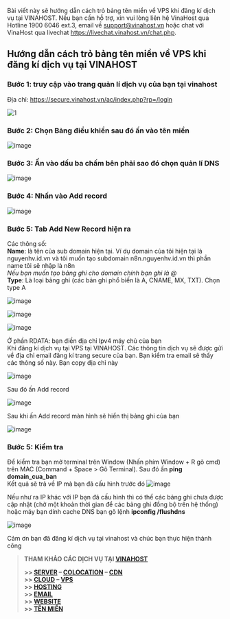 Bài viết này sẽ hướng dẫn cách trỏ bảng tên miền về VPS khi đăng kí dịch vụ tại VINAHOST. Nếu bạn cần hỗ trợ, xin vui lòng liên hệ VinaHost qua Hotline 1900 6046 ext.3, email về support@vinahost.vn hoặc chat với VinaHost qua livechat https://livechat.vinahost.vn/chat.php.
## Hướng dẫn cách trỏ bảng tên miền về VPS khi đăng kí dịch vụ tại VINAHOST
### Bước 1: truy cập vào trang quản lí dịch vụ của bạn tại vinahost
Địa chỉ: https://secure.vinahost.vn/ac/index.php?rp=/login  

![1](https://github.com/user-attachments/assets/0fac7e41-9f31-44d1-aac8-7dfc169e7422)

### Bước 2: Chọn Bảng điều khiển sau đó ấn vào tên miền

![image](https://github.com/user-attachments/assets/f556bcba-48bf-471e-8625-641403561891)

### Bước 3: Ấn vào dấu ba chấm bên phải sao đó chọn quản lí DNS

![image](https://github.com/user-attachments/assets/8dae6085-344e-48b8-a491-6331c94af22d)

### Bước 4: Nhấn vào Add record

![image](https://github.com/user-attachments/assets/e72cf728-c075-4190-a62b-ce52bedae391)

### Bước 5: Tab Add New Record hiện ra

Các thông số:  
**Name**: là tên của sub domain hiện tại. Ví dụ domain của tôi hiện tại là nguyenhv.id.vn và tôi muốn tạo subdomain n8n.nguyenhv.id.vn thì phần name tôi sẽ nhập là n8n  
*Nếu bạn muốn tạo bảng ghi cho domain chính bạn ghi là @*  
**Type**: Là loại bảng ghi (các bản ghi phổ biến là A, CNAME, MX, TXT). Chọn type A

![image](https://github.com/user-attachments/assets/17fcd1fb-fe16-414d-b47d-6763f5f7e895)

![image](https://github.com/user-attachments/assets/789f472b-fb34-4b04-8fd6-ebdb78facd1f)

![image](https://github.com/user-attachments/assets/af89da28-9eaa-4fba-8d4d-2a3a43badf5b)

Ở phần RDATA: bạn điền địa chỉ Ipv4 máy chủ của bạn  
Khi đăng kí dịch vụ tại VPS tại VINAHOST. Các thông tin dịch vụ sẽ được gửi về địa chỉ email đăng kí trang secure của bạn. Bạn kiểm tra email sẽ thấy các thông số này. Bạn copy địa chỉ này  

![image](https://github.com/user-attachments/assets/4a05490b-45ec-4000-9907-f6745a1da28e)

Sau đó ấn Add record

![image](https://github.com/user-attachments/assets/5c0ec60c-7854-43a7-b80d-dcff71b32b30)

Sau khi ấn Add record màn hình sẽ hiển thị bảng ghi của bạn 

![image](https://github.com/user-attachments/assets/3ddb9886-5293-4d31-a5b1-69f20ec1f291)

### Bước 5: Kiểm tra

Để kiểm tra bạn mở terminal trên Window (Nhấn phím Window + R gõ cmd) trên MAC (Command + Space > Gõ Terminal). Sau đó ấn **ping domain_cua_ban**  
Kết quả sẽ trả về IP mà bạn đã cấu hình trước đó 
![image](https://github.com/user-attachments/assets/7935969c-37f2-4960-8b86-e8d3b091dc56)

Nếu như ra IP khác với IP bạn đã cấu hình thì có thể các bảng ghi chưa được cập nhật (chờ một khoản thời gian để các bảng ghi đồng bộ trên hệ thống) hoặc máy bạn dính cache DNS bạn gõ lệnh **ipconfig /flushdns**

![image](https://github.com/user-attachments/assets/1d740b85-7b3d-4e12-ad13-2fb08c1c019c)

Cảm ơn bạn đã đăng kí dịch vụ tại vinahost và chúc bạn thực hiện thành công

> **THAM KHẢO CÁC DỊCH VỤ TẠI [VINAHOST](https://vinahost.vn/)**
>
> **\>> [SERVER](https://vinahost.vn/thue-may-chu-rieng/) – [COLOCATION](https://vinahost.vn/colocation.html) – [CDN](https://vinahost.vn/dich-vu-cdn-chuyen-nghiep)**<br>
> **\>> [CLOUD](https://vinahost.vn/cloud-server-gia-re/) – [VPS](https://vinahost.vn/vps-ssd-chuyen-nghiep/)**<br>
> **\>> [HOSTING](https://vinahost.vn/wordpress-hosting)**<br>
> **\>> [EMAIL](https://vinahost.vn/email-hosting)**<br>
> **\>> [WEBSITE](http://vinawebsite.vn/)**<br>
> **\>> [TÊN MIỀN](https://vinahost.vn/ten-mien-gia-re/)**











